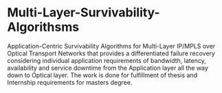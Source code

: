 # Multi-Layer-Survivability-Algorithsms
 Application-Centric Survivability Algorithms for Multi-Layer IP/MPLS over Optical Transport Networks that provides a differentiated failure recovery considering individual application requirements of bandwidth, latency, availability and service downtime from the Application layer all the way down to Optical layer. The work is done for fulfillment of thesis and Internship requirements for masters degree.
